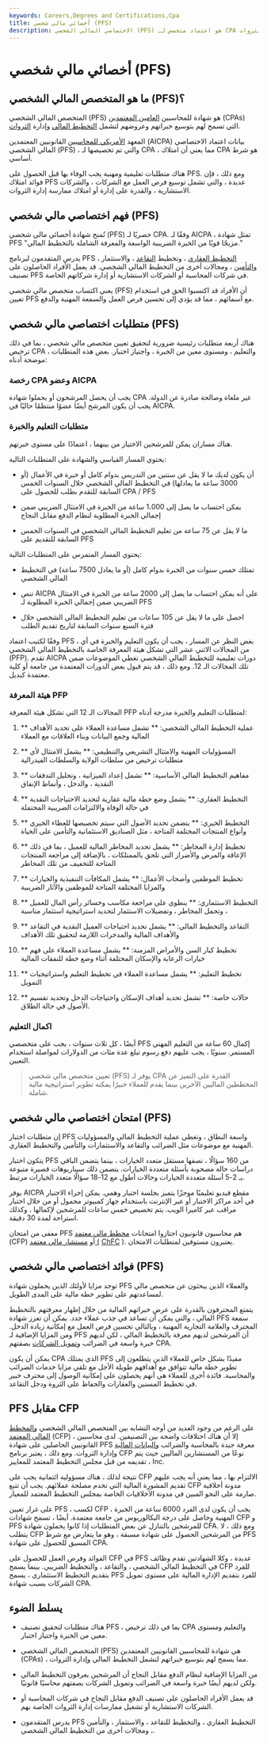 ```yaml
---
keywords: Careers,Degrees and Certifications,Cpa
title: أخصائي مالي شخصي (PFS)
description: الاختصاصي المالي الشخصي (PFS) هو اعتماد متخصص لـ CPA الذين هم خبراء في مساعدة الأفراد في جميع جوانب إدارة الثروات.
---
```


# أخصائي مالي شخصي (PFS)
## ما هو المتخصص المالي الشخصي (PFS)؟

المتخصص المالي الشخصي (PFS) هو شهادة للمحاسبين [العامين المعتمدين](/cpa) (CPAs) التي تسمح لهم بتوسيع خبراتهم وعروضهم لتشمل [التخطيط المالي](/financial_plan) وإدارة [الثروات](/wealthmanagement).

المعهد [الأمريكي للمحاسبين](/american-institute-of-certified-public-accountants) القانونيين المعتمدين (AICPA) بيانات اعتماد الاختصاصي المالي الشخصي (PFS) ، والتي تم تخصيصها لـ CPA ، مما يعني أن امتلاك CPA هو شرط أساسي.

هناك متطلبات تعليمية ومهنية يجب الوفاء بها قبل الحصول على PFS. ومع ذلك ، فإن فوائد امتلاك PFS عديدة ، والتي تشمل توسيع فرص العمل مع الشركات ، والشركات الاستشارية ، والقدرة على إدارة أو امتلاك ممارسة إدارة الثروات.

## فهم اختصاصي مالي شخصي (PFS)

تُمنح شهادة أخصائي مالي شخصي (PFS) حصريًا لـ CPA. وفقًا لـ AICPA ، تمثل شهادة PFS "مزيجًا قويًا من الخبرة الضريبية الواسعة والمعرفة الشاملة بالتخطيط المالي."

يدرس المتقدمون لبرنامج PFS [التخطيط العقاري](/estateplanning) ، وتخطيط [التقاعد](/retirement-planning) ، والاستثمار ، [والتأمين](/insurance) ، ومجالات أخرى من التخطيط المالي الشخصي. قد يعمل الأفراد الحاصلون على تصنيف PFS في شركات المحاسبة أو الشركات الاستشارية أو إدارة شركاتهم الخاصة.

يعني اكتساب متخصص مالي شخصي (PFS) أن الأفراد قد اكتسبوا الحق في استخدام تعيين PFS مع أسمائهم ، مما قد يؤدي إلى تحسين فرص العمل والسمعة المهنية والدفع.

## متطلبات اختصاصي مالي شخصي (PFS)

هناك أربعة متطلبات رئيسية ضرورية لتحقيق تعيين متخصص مالي شخصي ، بما في ذلك ترخيص CPA ، والتعليم ، ومستوى معين من الخبرة ، واجتياز اختبار. بعض هذه المتطلبات موضحة أدناه:

### رخصة CPA وعضو AICPA

يجب أن يحصل المرشحون أو يحملوا شهادة CPA غير ملغاة وصالحة صادرة عن الدولة. يجب أن يكون المرشح أيضًا عضوًا منتظمًا حاليًا في AICPA.

### متطلبات التعليم والخبرة

هناك مساران يمكن للمرشحين الاختيار من بينهما ، اعتمادًا على مستوى خبرتهم.

يحتوي المسار القياسي والشهادة على المتطلبات التالية:

- أن يكون لديك ما لا يقل عن سنتين من التدريس بدوام كامل أو خبرة في الأعمال (أو 3000 ساعة ما يعادلها) في التخطيط المالي الشخصي خلال السنوات الخمس السابقة للتقدم بطلب للحصول على CPA / PFS

- يمكن احتساب ما يصل إلى 1،000 ساعة من الخبرة في الامتثال الضريبي ضمن إجمالي الخبرة المطلوبة لنظام الدفع مقابل النجاح

- ما لا يقل عن 75 ساعة من تعليم التخطيط المالي الشخصي في السنوات الخمس السابقة للتقديم على PFS

يحتوي المسار المتمرس على المتطلبات التالية:

- تمتلك خمس سنوات من الخبرة بدوام كامل (أو ما يعادل 7500 ساعة) في التخطيط المالي الشخصي

- تنص AICPA على أنه يمكن احتساب ما يصل إلى 2000 ساعة من الخبرة في الامتثال الضريبي ضمن إجمالي الخبرة المطلوبة لـ PFS

- احصل على ما لا يقل عن 105 ساعات من تعليم التخطيط المالي الشخصي خلال فترة السبع سنوات السابقة لتاريخ تقديم الطلب

وفقًا لكتيب اعتماد PFS ، بغض النظر عن المسار ، يجب أن يكون التعليم والخبرة في أي من المجالات الاثني عشر التي تشكل هيئة المعرفة الخاصة بالتخطيط المالي الشخصي (PFP). تقدم AICPA دورات تعليمية للتخطيط المالي الشخصي تغطي الموضوعات ضمن تلك المجالات الـ 12. ومع ذلك ، قد يتم قبول بعض الدورات المعتمدة من جامعة أو كلية معتمدة كبديل.

### هيئة المعرفة PFP

المجالات الـ 12 التي تشكل هيئة المعرفة PFP لمتطلبات التعليم والخبرة مدرجة أدناه:

1. ** عملية التخطيط المالي الشخصي: ** تشمل مساعدة العملاء على تحديد الأهداف المالية وجمع البيانات وبناء العلاقات مع العملاء

1. ** المسؤوليات المهنية والامتثال التشريعي والتنظيمي: ** يشمل الامتثال لأي متطلبات ترخيص من سلطات الولاية والسلطات الفيدرالية

1. ** مفاهيم التخطيط المالي الأساسية: ** تشمل إعداد الميزانية ، وتحليل التدفقات النقدية ، والدخل ، وأنماط الإنفاق

1. ** التخطيط العقاري: ** يشمل وضع خطة مالية عقارية لتحديد الاحتياجات النقدية في حالة الوفاة والالتزامات الضريبية المحتملة

1. ** التخطيط الخيري: ** يتضمن تحديد الأصول التي سيتم تخصيصها للعطاء الخيري وأنواع المنتجات المختلفة المتاحة ، مثل الصناديق الاستئمانية والتأمين على الحياة

1. ** تخطيط إدارة المخاطر: ** يشمل تحديد المخاطر المالية للعميل ، بما في ذلك الإعاقة والمرض والأضرار التي تلحق بالممتلكات ، بالإضافة إلى مراجعة المنتجات المتاحة للتخفيف من تلك المخاطر

1. ** تخطيط الموظفين وأصحاب الأعمال: ** يشمل المكافآت التنفيذية والخيارات والمزايا المختلفة المتاحة للموظفين والآثار الضريبية

1. ** التخطيط الاستثماري: ** ينطوي على مراجعة مكاسب وخسائر رأس المال للعميل ، وتحمل المخاطر ، وتفضيلات الاستثمار لتحديد استراتيجية استثمار مناسبة

1. ** التقاعد والتخطيط المالي: ** يشمل تحديد احتياجات العميل النقدية في التقاعد والأهداف المالية والمدخرات اللازمة لتحقيق تلك الأهداف

1. ** تخطيط كبار السن والأمراض المزمنة: ** يشمل مساعدة العملاء على فهم خيارات الرعاية والإسكان المختلفة أثناء وضع خطة للنفقات المالية

1. ** تخطيط التعليم: ** يشمل مساعدة العملاء في تخطيط التعليم واستراتيجيات التمويل

1. ** حالات خاصة: ** تشمل تحديد أهداف الإسكان واحتياجات الدخل وتحديد تقسيم الأصول في حالة الطلاق.

### اكمال التعليم

أيضًا ، كل ثلاث سنوات ، يجب على متخصصي PFS إكمال 60 ساعة من التعليم المهني المستمر. سنويًا ، يجب عليهم دفع رسوم تبلغ عدة مئات من الدولارات لمواصلة استخدام التعيين.

> تعيين متخصص مالي شخصي (PFS) يوفر لـ CPA القدرة على التميز عن المخططين الماليين الآخرين بينما يقدم للعملاء خبيرًا يمكنه تطوير استراتيجية مالية شاملة.

>

## امتحان اختصاصي مالي شخصي (PFS)

إن متطلبات اختبار PFS واسعة النطاق ، وتغطي عملية التخطيط المالي والمسؤوليات المهنية مع موضوعات مثل الضرائب والتقاعد والاستثمارات والتأمين والتخطيط العقاري.

يتكون اختبار PFS من 160 سؤالًا ، نصفها مستقل متعدد الخيارات ، بينما يتضمن الباقي دراسات حالة مصحوبة بأسئلة متعددة الخيارات. يتضمن ذلك سيناريوهات قصيرة متبوعة بـ 2-5 أسئلة متعددة الخيارات وحالات أطول مع 12-18 سؤالًا متعدد الخيارات مرتبط.

يوفر AICPA مقطع فيديو تعليميًا موجزًا يتميز بجلسة اختبار وهمي. يمكن إجراء الاختبار في أحد مراكز الاختبار أو عبر الإنترنت باستخدام جهاز كمبيوتر محمول أو من خلال اختبار مراقب عبر كاميرا الويب. يتم تخصيص خمس ساعات للمرشحين لإكمالها ، وكذلك استراحة لمدة 30 دقيقة.

معفى من امتحان PFS هم محاسبون قانونيون اجتازوا امتحانات [مخطط مالي معتمد](/cfp) (CFP) أو [مستشار مالي معتمد (](/chartered-financial-consultant-chfc) [ChFC](/chartered-financial-consultant-chfc) ). يعتبرون مستوفين لمتطلبات الامتحان.

## فوائد اختصاصي مالي شخصي (PFS)

توجد مزايا لأولئك الذين يحملون شهادة PFS والعملاء الذين يبحثون عن متخصص مالي لمساعدتهم على تطوير خطة مالية على المدى الطويل.

يتمتع المحترفون بالقدرة على عرض خبراتهم المالية من خلال إظهار معرفتهم بالتخطيط المالي ، والتي يمكن أن تساعد في جذب عملاء جدد. يمكن أن تعزز شهادة PFS سمعة المحترف والعلامة التجارية المهنية ، وبالتالي تحسين فرص العمل مع إمكانية زيادة الدخل. ومن المزايا الإضافية لـ PFS أن المرشحين لديهم معرفة بالتخطيط المالي ، لكن لديهم خبرة واسعة في الضرائب [وتمويل الشركات](/corporatefinance) بصفتهم CPA.

يمكن أن يكون CPA الذي يمتلك PFS مفيدًا بشكل خاص للعملاء الذين يتطلعون إلى تطوير خطة مالية تتوافق مع أهدافهم طويلة الأجل مع تلقي مزايا خدمات الضرائب والمحاسبة. فائدة أخرى للعملاء هي أنهم يحصلون على إمكانية الوصول إلى محترف خبير في تخطيط المسنين والعقارات والحفاظ على الثروة ودخل التقاعد.

## PFS مقابل CFP

على الرغم من وجود العديد من أوجه التشابه بين المتخصص المالي الشخصي [والمخطط المالي المعتمد](/cfp) (CFP) ، إلا أن هناك اختلافات واضحة بين التصنيفين. لدى محاسبين القانونيين الحاصلين على شهادة PFS معرفة جيدة بالمحاسبة والضرائب [والبيانات المالية](/financial-statements) وإدارة الثروات. ومع ذلك ، يعتبر برنامج CFP نوعًا من المستشارين الماليين حيث يتم تقديمه من قبل مجلس التخطيط المعتمد للمعايير ، Inc.

نتيجة لذلك ، هناك مسؤولية ائتمانية يجب على CFP الالتزام بها ، مما يعني أنه يجب عليهم تقديم المشورة المالية التي تخدم مصلحة عملائهم. يجب أن تتبع CFP مدونة أخلاقية صارمة على النحو المبين في مدونة الأخلاقيات الخاصة بمجلس التخطيط المعتمد للمعيار.

على غرار تعيين PFS ، لكسب CFP ، يجب أن يكون لدى الفرد 6000 ساعة من الخبرة المهنية وحاصل على درجة البكالوريوس من جامعة معتمدة. أيضًا ، تسمح شهادات CFP و PFS للمرشحين بالتنازل عن بعض المتطلبات إذا كانوا يحملون شهادة CFA. ومع ذلك ، لا يتطلب CFP من المرشحين الحصول على شهادة مسبقة ، وهو ما يتعارض مع شرط PFS المسبق للحصول على شهادة CPA.

الفوائد وفرص العمل للحصول على CFP في PFS عديدة ، وكلا الشهادتين تقدم وظائف في التخطيط المالي الشخصي ، والتقاعد ، والتخطيط الضريبي. بينما يسمح CFP للفرد بتقديم التخطيط الاستثماري ، يسمح PFS للفرد بتقديم الإدارة المالية على مستوى تمويل الشركات بسبب شهادة CPA.

## يسلط الضوء

- هناك متطلبات لتحقيق تصنيف PFS ، بما في ذلك ترخيص CPA والتعليم ومستوى معين من الخبرة واجتياز اختبار.

- المتخصص المالي الشخصي (PFS) هي شهادة للمحاسبين القانونيين المعتمدين (CPAs) ، مما يسمح لهم بتوسيع خبراتهم لتشمل التخطيط المالي وإدارة الثروات.

- من المزايا الإضافية لنظام الدفع مقابل النجاح أن المرشحين يعرفون التخطيط المالي ولكن لديهم أيضًا خبرة واسعة في الضرائب وتمويل الشركات بصفتهم محاسبًا قانونيًا.

- قد يعمل الأفراد الحاصلون على تصنيف الدفع مقابل النجاح في شركات المحاسبة أو الشركات الاستشارية أو تشغيل ممارسات إدارة الثروات الخاصة بهم.

- يدرس المتقدمون PFS التخطيط العقاري ، والتخطيط للتقاعد ، والاستثمار ، والتأمين ، ومجالات أخرى من التخطيط المالي الشخصي.

